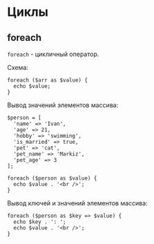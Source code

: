 # Циклы

## foreach
`foreach` - цикличный оператор.

Схема:

    foreach ($arr as $value) {
      echo $value;
    }

Вывод значений элементов массива:

    $person = [
      'name' => 'Ivan',
      'age' => 21,
      'hobby' => 'swimming',
      'is_married' => true,
      'pet' => 'cat',
      'pet_name' => 'Markiz',
      'pet_age' => 3
    ];

    foreach ($person as $value) {
      echo $value . '<br />';
    }

Вывод ключей и значений элементов массива:

    foreach ($person as $key => $value) {
      echo $key . ': ';
      echo $value . '<br />';
    }
